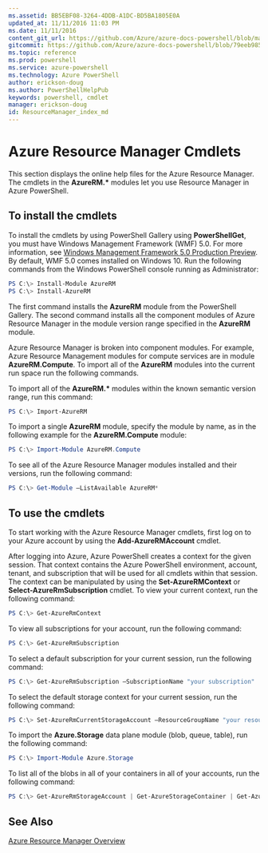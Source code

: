 ```yaml
---
ms.assetid: BB5EBF08-3264-4DDB-A1DC-BD5BA1805E0A
updated_at: 11/11/2016 11:03 PM
ms.date: 11/11/2016
content_git_url: https://github.com/Azure/azure-docs-powershell/blob/master/azureps-cmdlets-docs/ResourceManager/index.md
gitcommit: https://github.com/Azure/azure-docs-powershell/blob/79eeb985ea480979357fb4695832a0c3d29a48bf/azureps-cmdlets-docs/ResourceManager/index.md
ms.topic: reference
ms.prod: powershell
ms.service: azure-powershell
ms.technology: Azure PowerShell
author: erickson-doug
ms.author: PowerShellHelpPub
keywords: powershell, cmdlet
manager: erickson-doug
id: ResourceManager_index_md
---
```


# Azure Resource Manager Cmdlets

This section displays the online help files for the Azure Resource Manager.
The cmdlets in the __AzureRM.*__ modules let you use Resource Manager in Azure PowerShell.

## To install the cmdlets

To install the cmdlets by using PowerShell Gallery using **PowerShellGet**, you must have Windows Management Framework (WMF) 5.0. For more information, see [Windows Management Framework 5.0 Production Preview](https://www.microsoft.com/en-us/download/details.aspx?id=48729).
By default, WMF 5.0 comes installed on Windows 10.
Run the following commands from the Windows PowerShell console running as Administrator:

```PowerShell
PS C:\> Install-Module AzureRM
PS C:\> Install-AzureRM
```

The first command installs the **AzureRM** module from the PowerShell Gallery.
The second command installs all the component modules of Azure Resource Manager in the module version range specified in the **AzureRM** module.

Azure Resource Manager is broken into component modules.
For example, Azure Resource Management modules for compute services are in module **AzureRM.Compute**.
To import all of the **AzureRM** modules into the current run space run the following commands.

To import all of the __AzureRM.*__ modules within the known semantic version range, run this command:

```PowerShell
PS C:\> Import-AzureRM
```

To import a single **AzureRM** module, specify the module by name, as in the following example for the **AzureRM.Compute** module:

```PowerShell
PS C:\> Import-Module AzureRM.Compute
```

To see all of the Azure Resource Manager modules installed and their versions, run the following command:

```PowerShell
PS C:\> Get-Module –ListAvailable AzureRM*
```

## To use the cmdlets

To start working with the Azure Resource Manager cmdlets, first log on to your Azure account by using the **Add-AzureRMAccount** cmdlet.

After logging into Azure, Azure PowerShell creates a context for the given session.
That context contains the Azure PowerShell environment, account, tenant, and subscription that will be used for all cmdlets within that session. The context can be manipulated by using the **Set-AzureRMContext** or **Select-AzureRmSubscription** cmdlet.
To view your current context, run the following command:

```PowerShell
PS C:\> Get-AzureRmContext
```

To view all subscriptions for your account, run the following command:

```PowerShell
PS C:\> Get-AzureRmSubscription
```

To select a default subscription for your current session, run the following command:

```PowerShell
PS C:\> Get-AzureRmSubscription –SubscriptionName "your subscription" | Select-AzureRmSubscription
```

To select the default storage context for your current session, run the following command:

```PowerShell
PS C:\> Set-AzureRmCurrentStorageAccount –ResourceGroupName "your resource group" –StorageAccountName "your storage account name"
```

To import the **Azure.Storage** data plane module (blob, queue, table), run the following command:

```PowerShell
PS C:\> Import-Module Azure.Storage
```

To list all of the blobs in all of your containers in all of your accounts, run the following command:

```PowerShell
PS C:\> Get-AzureRmStorageAccount | Get-AzureStorageContainer | Get-AzureStorageBlob
```

## See Also

[Azure Resource Manager Overview](http://azure.microsoft.com/en-us/documentation/articles/resource-group-overview/)
